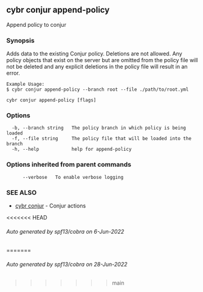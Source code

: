 ## cybr conjur append-policy

Append policy to conjur

### Synopsis

Adds data to the existing Conjur policy. Deletions are not allowed. 
	Any policy objects that exist on the server but are omitted from the policy file will not be deleted and any explicit deletions in the policy file will result in an error.  
	
	Example Usage:
	$ cybr conjur append-policy --branch root --file ./path/to/root.yml

```
cybr conjur append-policy [flags]
```

### Options

```
  -b, --branch string   The policy branch in which policy is being loaded
  -f, --file string     The policy file that will be loaded into the branch
  -h, --help            help for append-policy
```

### Options inherited from parent commands

```
      --verbose   To enable verbose logging
```

### SEE ALSO

* [cybr conjur](cybr_conjur.md)	 - Conjur actions

<<<<<<< HEAD
###### Auto generated by spf13/cobra on 6-Jun-2022
=======
###### Auto generated by spf13/cobra on 28-Jun-2022
>>>>>>> main
